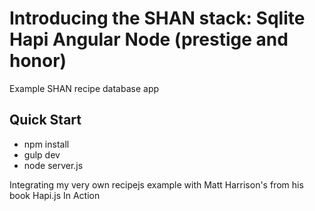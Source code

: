 # Introducing the SHAN stack: Sqlite Hapi Angular Node (prestige and honor)

Example SHAN recipe database app

## Quick Start

* npm install
* gulp dev
* node server.js

Integrating my very own recipejs example with Matt Harrison's from his book Hapi.js In Action
